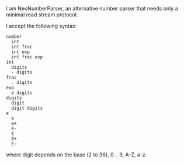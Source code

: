 I am NeoNumberParser, an alternative number parser that needs only a minimal read stream protocol. 

I accept the following syntax:

	number
	  int
	  int frac
	  int exp
	  int frac exp
	int
	  digits
	  - digits
	frac
	  . digits
	exp
	  e digits
	digits
	  digit
	  digit digits
	e
	  e
	  e+
	  e-
	  E
	  E+
	  E-

where digit depends on the base (2 to 36), 0 .. 9, A-Z, a-z.